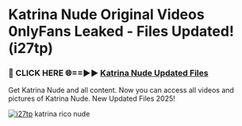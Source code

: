 # Katrina Nude Original Videos 0nlyFans Leaked - Files Updated! (i27tp)

<h3>🔴 CLICK HERE 🌐==►► <a href="https://tinyurl.com/5h6xmrr3" rel="nofollow">Katrina Nude Updated Files</a></h3>

Get Katrina Nude and all content. Now you can access all videos and pictures of Katrina Nude. New Updated Files 2025!

[![i27tp](https://i.imgur.com/KVD873Z.gif)](https://tinyurl.com/5h6xmrr3)
katrina rico nude